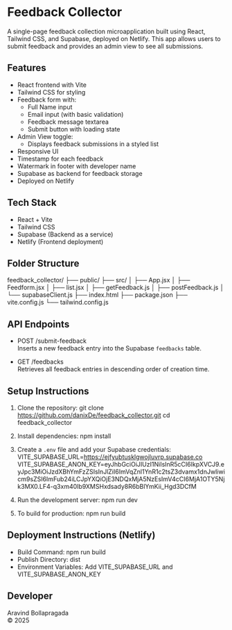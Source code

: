 # Feedback Collector

A single-page feedback collection microapplication built using React, Tailwind CSS, and Supabase, deployed on Netlify. This app allows users to submit feedback and provides an admin view to see all submissions.

## Features

- React frontend with Vite
- Tailwind CSS for styling
- Feedback form with:
  - Full Name input
  - Email input (with basic validation)
  - Feedback message textarea
  - Submit button with loading state
- Admin View toggle:
  - Displays feedback submissions in a styled list
- Responsive UI
- Timestamp for each feedback
- Watermark in footer with developer name
- Supabase as backend for feedback storage
- Deployed on Netlify

## Tech Stack

- React + Vite
- Tailwind CSS
- Supabase (Backend as a service)
- Netlify (Frontend deployment)

## Folder Structure

feedback_collector/
├── public/
├── src/
│   ├── App.jsx
│   ├── Feedform.jsx
│   ├── list.jsx
│   ├── getFeedback.js
│   ├── postFeedback.js
│   └── supabaseClient.js
├── index.html
├── package.json
├── vite.config.js
└── tailwind.config.js

## API Endpoints

- POST /submit-feedback  
  Inserts a new feedback entry into the Supabase `feedbacks` table.

- GET /feedbacks  
  Retrieves all feedback entries in descending order of creation time.

## Setup Instructions

1. Clone the repository:
   git clone https://github.com/danixDe/feedback_collector.git
   cd feedback_collector

2. Install dependencies:
   npm install

3. Create a `.env` file and add your Supabase credentials:
VITE_SUPABASE_URL=https://ejfyubtusklgwojluvrp.supabase.co
VITE_SUPABASE_ANON_KEY=eyJhbGciOiJIUzI1NiIsInR5cCI6IkpXVCJ9.eyJpc3MiOiJzdXBhYmFzZSIsInJlZiI6ImVqZnl1YnR1c2tsZ3dvamx1dnJwIiwicm9sZSI6ImFub24iLCJpYXQiOjE3NDQxMjA5NzEsImV4cCI6MjA1OTY5Njk3MX0.LF4-q3xm40Ib9XMSHxdsady8R6bBlYmKii_Hgd3DCfM
        

5. Run the development server:
   npm run dev

6. To build for production:
   npm run build

## Deployment Instructions (Netlify)

- Build Command: npm run build
- Publish Directory: dist
- Environment Variables: Add VITE_SUPABASE_URL and VITE_SUPABASE_ANON_KEY

## Developer

Aravind Bollapragada  
© 2025
